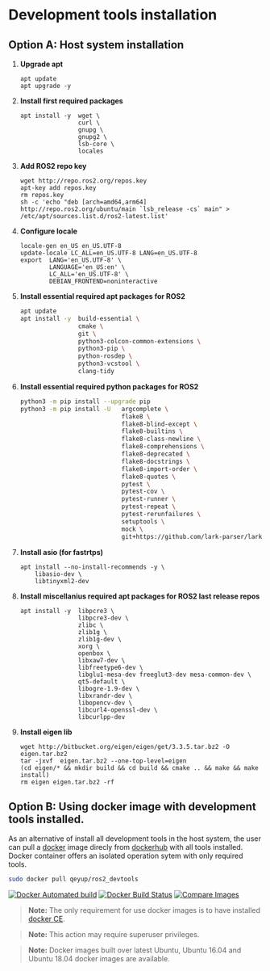 # Development tools installation

## Option A: Host system installation

1. **Upgrade apt**
    ``` 
    apt update
    apt upgrade -y
    ```

1. **Install first required packages**
    ```shell
    apt install -y  wget \
                    curl \
                    gnupg \
                    gnupg2 \
                    lsb-core \
                    locales
    ```

1. **Add ROS2 repo key**
    ```
    wget http://repo.ros2.org/repos.key 
    apt-key add repos.key 
    rm repos.key 
    sh -c 'echo "deb [arch=amd64,arm64] http://repo.ros2.org/ubuntu/main `lsb_release -cs` main" > /etc/apt/sources.list.d/ros2-latest.list'
    ```

1. **Configure locale**
    ```
    locale-gen en_US en_US.UTF-8 
    update-locale LC_ALL=en_US.UTF-8 LANG=en_US.UTF-8 
    export  LANG='en_US.UTF-8' \
            LANGUAGE='en_US:en' \
            LC_ALL='en_US.UTF-8' \
            DEBIAN_FRONTEND=noninteractive
    ```

1. **Install essential required apt packages for ROS2**
    ```bash
    apt update
    apt install -y  build-essential \
                    cmake \
                    git \
                    python3-colcon-common-extensions \
                    python3-pip \
                    python-rosdep \
                    python3-vcstool \
                    clang-tidy
    ```

1. **Install essential required python packages for ROS2**
    ```bash 
    python3 -m pip install --upgrade pip
    python3 -m pip install -U   argcomplete \
                                flake8 \
                                flake8-blind-except \
                                flake8-builtins \
                                flake8-class-newline \
                                flake8-comprehensions \
                                flake8-deprecated \
                                flake8-docstrings \
                                flake8-import-order \
                                flake8-quotes \
                                pytest \
                                pytest-cov \
                                pytest-runner \
                                pytest-repeat \
                                pytest-rerunfailures \
                                setuptools \
                                mock \
                                git+https://github.com/lark-parser/lark.git@0.7b
    ```



1. **Install asio (for fastrtps)**
    ```
    apt install --no-install-recommends -y \
        libasio-dev \
        libtinyxml2-dev
    ```

1. **Install miscellanius required apt packages for ROS2 last release repos**
    ```
    apt install -y  libpcre3 \
                    libpcre3-dev \
                    zlibc \
                    zlib1g \
                    zlib1g-dev \
                    xorg \
                    openbox \
                    libxaw7-dev \
                    libfreetype6-dev \
                    libglu1-mesa-dev freeglut3-dev mesa-common-dev \
                    qt5-default \
                    libogre-1.9-dev \
                    libxrandr-dev \
                    libopencv-dev \
                    libcurl4-openssl-dev \
                    libcurlpp-dev
    ```

1. **Install eigen lib**
    ```
    wget http://bitbucket.org/eigen/eigen/get/3.3.5.tar.bz2 -O eigen.tar.bz2
    tar -jxvf  eigen.tar.bz2 --one-top-level=eigen
    (cd eigen/* && mkdir build && cd build && cmake .. && make && make install)
    rm eigen eigen.tar.bz2 -rf
    ```

## Option B: Using docker image with development tools installed.

As an alternative of install all development tools in the host system, the user can pull a [docker](https://docs.docker.com/install/linux/docker-ce/ubuntu/) image direcly from [dockerhub](https://hub.docker.com/) with all tools installed.
Docker container offers an isolated operation sytem with only required tools.


```bash
sudo docker pull qeyup/ros2_devtools
```
[![Docker Automated build](https://img.shields.io/docker/automated/qeyup/ros2_devtools.svg?logo=docker)](https://hub.docker.com/r/qeyup/ros2_devtools/)
[![Docker Build Status](https://img.shields.io/docker/build/qeyup/ros2_devtools.svg?label=Last%20build)](https://hub.docker.com/r/qeyup/ros2_devtools/)
[![Compare Images](https://images.microbadger.com/badges/image/qeyup/ros2_devtools.svg)](hhttps://hub.docker.com/r/qeyup/ros2_devtools/)


> **Note:** The only requirement for use docker images is to have installed [docker CE](https://docs.docker.com/install/).

> **Note:** This action may require superuser privileges.

> **Note:** Docker images built over latest Ubuntu, Ubuntu 16.04 and Ubuntu 18.04 docker images are available.
